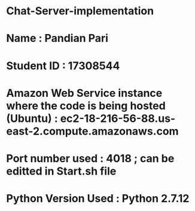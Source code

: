 # Chat-Server-implementation
# Name : Pandian Pari
# Student ID : 17308544
# Amazon Web Service instance where the code is being hosted (Ubuntu) : ec2-18-216-56-88.us-east-2.compute.amazonaws.com
# Port number used : 4018 ; can be editted in Start.sh file 
# Python Version Used : Python 2.7.12
